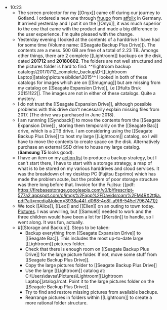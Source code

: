 - 10:23
    - The screen protector for my [[Onyx]] came off during our journey to Gotland. I ordered a new one through [fruugo](https://www.fruugo.se/) from [atfolix](https://atfolix.info/home/) in Germany. It arrived yesterday and I put it on the [[Onyx]], it was much superior to the one that came with the product and made a big difference to the user experience. I'm quite pleased with the change.
    - Yesterday evening I looked at the contents of a harddrive I have had for some time (Volume name: [[Seagate Backup Plus Drive]]). The contents are a mess. 500 GB are free of a total of 2.23 TB. Amongs other things, there are 2 complete [[Lightroom]] backups on the disk, dated **201712** and **20180602**. The folders are not well structured and the pictures folder is hard to find:
^^\lightroom backup catalogs\20170712_complete_backup\D-\[[Lightroom Laptop]]atalog\pictures\bilder\2015^^
I looked in both of these catalogs for images which are on [[Smugmug]] but are missing from my catalog on [[Seagate Expansion Drive]], i.e [[Hults Bruk 20151122]]. The images are not in either of these catalogs. Quite a mystery.
    - I do not trust the [[Seagate Expansion Drive]], although possible problems with this drive don't necessarily explain missing files from 2017. (The drive was purchased in June 2018).
    - I am runnning [[Syncback]] to move the contents  from the [[Seagate Expansion Drive]] , storing them temporarily on the [[Seagate Bac]] drive, which is a 2TB drive. I am considering using the [[Seagate Backup Plus Drive]] to host my large [[Lightroom]] catalog, so I will have to move the contents to create space on the disk. Alternatively purchase an external SSD drive to house my large catalog. (**Samsung T5** looks good).
    - I have an item on my [action list](https://www.notion.so/3ebe93c81cd54e648154938ea0842383?v=a66741ccc6c14c91aa3eeb9846d92895) to produce a backup strategy, but I can't start there, I have to start with a storage strategy, a map of what is to be stored on my various harddrives and cloud services. It was the breakdown of my desktop PC (Fujitsu Esprimo) which has made the problem acute, but the problem of poor storage structure was there long before that.  Invoice for the Fujitsu:
{{pdf: https://firebasestorage.googleapis.com/v0/b/firescript-577a2.appspot.com/o/imgs%2Fapp%2FDavidsroam%2FM4RX2ttlja.pdf?alt=media&token=3938a44f-d068-4c8f-a9f6-545ef7967471}}
    - We took [[Alice]], [[Leo]] and [[Ellen]] on an outing to town today. [Pictures](https://www.davidsapire.com/Unlisted-galleries/Events/n-bpRWxq/20200722-In-town-with-grandchildren/). I was unwilling, but [[Samuel]] needed to work and the three children would have been a lot for [[Kerstin]] to handle, so I went along. It was fun, actually.
    - #[[Storage and Backup]]. Steps to be taken:
        - Backup everything from [[Seagate Expansion Drive]] to [[Seagate Bac]]. This includes the most up-to-date large [[Lightroom]] pictures folder.
        - Check that there is enough room on [[Seagate Backup Plus Drive]] for the large picture folder. If not, move some stuff from [[Seagate Backup Plus Drive]].
        - Copy the large pictures folder to [[Seagate Backup Plus Drive]]
        - Use the large [[Lightroom]] catalog at:
C:\Users\davsa\Pictures\Lightroom\[[Lightroom Laptop]]atalog.lrcat.
Point it to the large pictures folder on the [[Seagate Backup Plus Drive]]. 
        - Try to find and restore missing pictures from available backups.
        - Rearrange pictures in folders within [[Lightroom]] to create a more rational folder structure.
